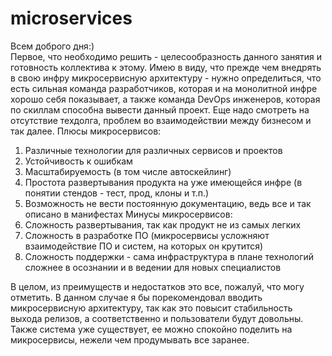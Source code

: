 # microservices

Всем доброго дня:) \
Первое, что необходимо решить - целесообразность данного занятия и готовность коллектива к этому. Имею в виду, что прежде чем внедрять в свою инфру микросервисную архитектуру - нужно определиться, что есть сильная команда разработчиков, которая и на монолитной инфре хорошо себя показывает, а также команда DevOps инженеров, которая по скиллам способна вывести данный проект. Еще надо смотреть на отсутствие техдолга, проблем во взаимодействии между бизнесом и так далее.
Плюсы микросервисов:
  1) Различные технологии для различных сервисов и проектов
  2) Устойчивость к ошибкам
  3) Масштабируемость (в том числе автоскейлинг)
  4) Простота развертывания продукта на уже имеющейся инфре (в понятии стендов - тест, прод, клоны и т.п.)
  5) Возможность не вести постоянную документацию, ведь все и так описано в манифестах
Минусы микросервисов:
  1) Сложность развертывания, так как продукт не из самых легких
  2) Сложность в разработке ПО (микросервисы усложняют взаимодействие ПО и систем, на которых он крутится)
  3) Сложность поддержки - сама инфраструктура в плане технологий сложнее в осознании и в ведении для новых специалистов

В целом, из преимуществ и недостатков это все, пожалуй, что могу отметить. В данном случае я бы порекомендовал вводить микросервисную архитектуру, так как это повысит стабильность выхода релизов, а соответственно и пользователи будут довольны. Также система уже существует, ее можно спокойно поделить на микросервисы, нежели чем продумывать все заранее.
